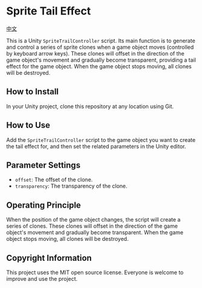 # Sprite Tail Effect

[中文](https://github.com/make-game-modules/sprite-trail-controller/blob/main/README.zh-cn.md)

This is a Unity `SpriteTrailController` script. Its main function is to generate and control a series of sprite clones when a game object moves (controlled by keyboard arrow keys). These clones will offset in the direction of the game object's movement and gradually become transparent, providing a tail effect for the game object. When the game object stops moving, all clones will be destroyed.

## How to Install

In your Unity project, clone this repository at any location using Git.

## How to Use

Add the `SpriteTrailController` script to the game object you want to create the tail effect for, and then set the related parameters in the Unity editor.

## Parameter Settings

- `offset`: The offset of the clone.
- `transparency`: The transparency of the clone.

## Operating Principle

When the position of the game object changes, the script will create a series of clones. These clones will offset in the direction of the game object's movement and gradually become transparent. When the game object stops moving, all clones will be destroyed.

## Copyright Information

This project uses the MIT open source license. Everyone is welcome to improve and use the project.
